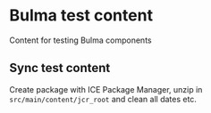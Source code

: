 # Bulma test content

Content for testing Bulma components

## Sync test content

Create package with ICE Package Manager, unzip in `src/main/content/jcr_root` and clean all dates
etc.